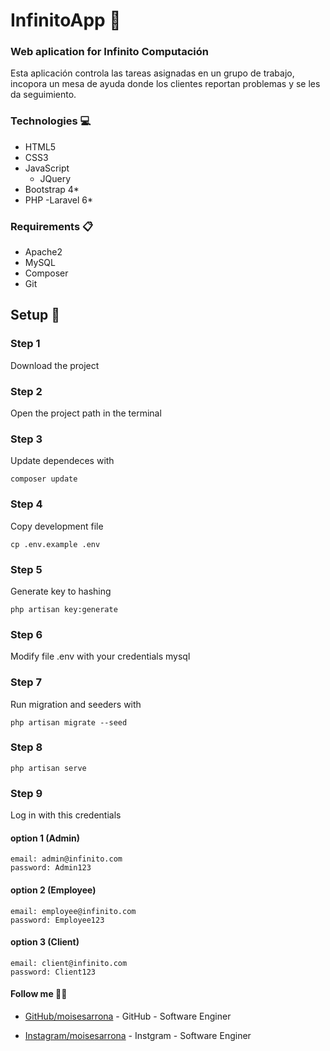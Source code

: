 # InfinitoApp 👾
### Web aplication for Infinito Computación

Esta aplicación controla las tareas asignadas en un grupo de trabajo, incopora un mesa de ayuda donde los clientes reportan problemas y se les da seguimiento.

### Technologies 💻
- HTML5
- CSS3
- JavaScript
    - JQuery
- Bootstrap 4*
- PHP
    -Laravel 6*

### Requirements 📋
- Apache2
- MySQL
- Composer
- Git

## Setup 🚀

### Step 1
Download the project

### Step 2
Open the project path in the terminal

### Step 3
Update dependeces with
````
composer update
`````

### Step 4
Copy development file
````
cp .env.example .env
````

### Step 5
Generate key to hashing
````
php artisan key:generate
`````

### Step 6
Modify file .env with your credentials mysql

### Step 7
Run migration and seeders with
````
php artisan migrate --seed
````

### Step 8
````
php artisan serve
````

### Step 9
Log in  with this credentials

#### option 1 (Admin)
````
email: admin@infinito.com
password: Admin123
````

#### option 2 (Employee)
````
email: employee@infinito.com
password: Employee123
````

#### option 3 (Client)
````
email: client@infinito.com
password: Client123
````



#### Follow me 👨‍💻
* [GitHub/moisesarrona](https://github.com/MoisesArrona/) - GitHub - Software Enginer

* [Instagram/moisesarrona](https://www.instagram.com/moisesarrona/) - Instgram - Software Enginer
